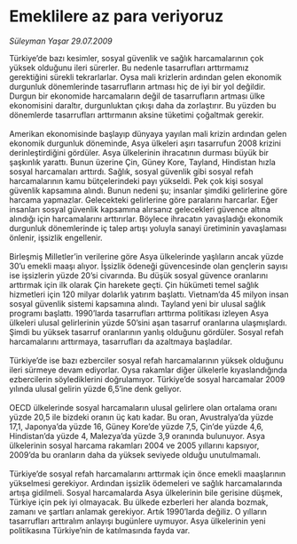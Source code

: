 # Emeklilere az para veriyoruz

*Süleyman Yaşar 29.07.2009*

<div class="taraf_structure_2col_1zq">
<div class="margen_n">



 <p>Türkiye’de bazı kesimler, sosyal güvenlik ve sağlık harcamalarının çok yüksek olduğunu ileri sürerler. Bu nedenle tasarrufları arttırmamız gerektiğini sürekli tekrarlarlar. Oysa mali krizlerin ardından gelen ekonomik durgunluk dönemlerinde tasarrufların artması hiç de iyi bir yol değildir. Durgun bir ekonomide harcamaların değil de tasarrufların artması ülke ekonomisini daraltır, durgunluktan çıkışı daha da zorlaştırır. Bu yüzden bu dönemlerde tasarrufları arttırmanın aksine tüketimi çoğaltmak gerekir. <br/><br/>Amerikan ekonomisinde başlayıp dünyaya yayılan mali krizin ardından gelen ekonomik durgunluk döneminde, Asya ülkeleri aşırı tasarrufun 2008 krizini derinleştirdiğini gördüler. Asya ülkelerinin ihracatının durması büyük bir şaşkınlık yarattı. Bunun üzerine Çin, Güney Kore, Tayland, Hindistan hızla sosyal harcamaları arttırdı. Sağlık, sosyal güvenlik gibi sosyal refah harcamalarının kamu bütçelerindeki payı yükseldi. Pek çok kişi sosyal güvenlik kapsamına alındı. Bunun nedeni şu; insanlar şimdiki gelirlerine göre harcama yapmazlar. Gelecekteki gelirlerine göre paralarını harcarlar. Eğer insanları sosyal güvenlik kapsamına alırsanız gelecekleri güvence altına alındığı için harcamalarını arttırırlar. Böylece ihracatın yavaşladığı ekonomik durgunluk dönemlerinde iç talep artışı yoluyla sanayi üretiminin yavaşlaması önlenir, işsizlik engellenir. <br/><br/>Birleşmiş Milletler’in verilerine göre Asya ülkelerinde yaşlıların ancak yüzde 30’u emekli maaşı alıyor. İşsizlik ödeneği güvencesinde olan gençlerin sayısı ise işsizlerin yüzde 20’si civarında. Bu düşük sosyal güvence oranlarını arttırmak için ilk olarak Çin harekete geçti. Çin hükümeti temel sağlık hizmetleri için 120 milyar dolarlık yatırım başlattı. Vietnam’da 45 milyon insan sosyal güvenlik sistemi kapsamına alındı. Tayland yeni bir ulusal sağlık programı başlattı. 1990’larda tasarrufları arttırma politikası izleyen Asya ülkeleri ulusal gelirlerinin yüzde 50’sini aşan tasarruf oranlarına ulaşmışlardı. Şimdi bu yüksek tasarruf oranlarının yanlış olduğunu gördüler. Sosyal refah harcamalarını arttırmaya, tasarrufları da azaltmaya başladılar. <br/><br/>Türkiye’de ise bazı ezberciler sosyal refah harcamalarının yüksek olduğunu ileri sürmeye devam ediyorlar. Oysa rakamlar diğer ülkelerle kıyaslandığında ezbercilerin söylediklerini doğrulamıyor. Türkiye’de sosyal harcamalar 2009 yılında ulusal gelirin yüzde 6,5’ine denk geliyor. <br/><br/>OECD ülkelerinde sosyal harcamaların ulusal gelirlere olan ortalama oranı yüzde 20,5 ile bizdeki oranın üç katı kadar. Bu oran, Avustralya’da yüzde 17,1, Japonya’da yüzde 16, Güney Kore’de yüzde 7,5, Çin’de yüzde 4,6, Hindistan’da yüzde 4, Malezya’da yüzde 3,9 oranında bulunuyor. Asya ülkelerinin sosyal harcama rakamları 2004 ve 2005 yıllarını kapsıyor, 2009’da bu oranların daha da yüksek seviyede olduğu unutulmamalı. <br/><br/>Türkiye’de sosyal refah harcamalarını arttırmak için önce emekli maaşlarının yükselmesi gerekiyor. Ardından işsizlik ödemeleri ve sağlık harcamalarında artışa gidilmeli. Sosyal harcamalarda Asya ülkelerinin bile gerisine düşmek, Türkiye için pek iyi olmayacak. Bu ülkede ezberleri her alanda bozmak, zamanı ve şartları anlamak gerekiyor. Artık 1990’larda değiliz. O yılların tasarrufları arttıralım anlayışı bugünlere uymuyor. Asya ülkelerinin yeni politikasına Türkiye’nin de katılmasında fayda var.</p>
<br/>
<br/>
<br/>



<br/>


<div id="taraf_not">
</div>

</div>


</div>
